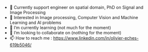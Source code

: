 - 👋 Currently support engineer on spatial domain, PhD on Signal and Image Processing
- 👀 Interested in Image processing, Computer Vision and Machine Learning and AI problems
- 🌱 I’m currently learning (not much for the moment)
- 💞️ I’m looking to collaborate on (nothing for the moment)
- 📫 How to reach me : https://www.linkedin.com/in/olivier-eches-619b5046/

<!---
oeches/oeches is a ✨ special ✨ repository because its `README.md` (this file) appears on your GitHub profile.
You can click the Preview link to take a look at your changes.
--->
